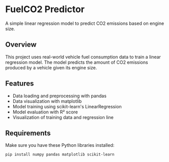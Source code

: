 # FuelCO2 Predictor

A simple linear regression model to predict CO2 emissions based on engine size.

## Overview

This project uses real-world vehicle fuel consumption data to train a linear regression model. The model predicts the amount of CO2 emissions produced by a vehicle given its engine size.

## Features

- Data loading and preprocessing with pandas
- Data visualization with matplotlib
- Model training using scikit-learn's LinearRegression
- Model evaluation with R² score
- Visualization of training data and regression line

## Requirements

Make sure you have these Python libraries installed:

```bash
pip install numpy pandas matplotlib scikit-learn
